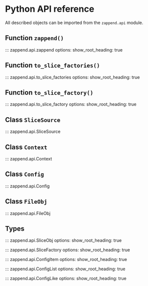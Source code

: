 # Python API reference

All described objects can be imported from the `zappend.api` module.

## Function `zappend()`

::: zappend.api.zappend
    options:
        show_root_heading: true

## Function `to_slice_factories()`

::: zappend.api.to_slice_factories
    options:
        show_root_heading: true

## Function `to_slice_factory()`

::: zappend.api.to_slice_factory
    options:
        show_root_heading: true

## Class `SliceSource`

::: zappend.api.SliceSource

## Class `Context`

::: zappend.api.Context

## Class `Config`

::: zappend.api.Config

## Class `FileObj`

::: zappend.api.FileObj

## Types

::: zappend.api.SliceObj
    options:
        show_root_heading: true

::: zappend.api.SliceFactory
    options:
        show_root_heading: true


::: zappend.api.ConfigItem
    options:
        show_root_heading: true

::: zappend.api.ConfigList
    options:
        show_root_heading: true

::: zappend.api.ConfigLike
    options:
        show_root_heading: true
